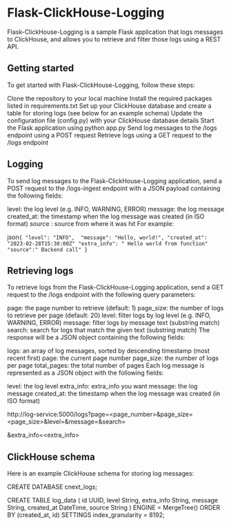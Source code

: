 # Flask-ClickHouse-Logging

Flask-ClickHouse-Logging is a sample Flask application that logs messages to ClickHouse, and allows you to retrieve and filter those logs using a REST API.

## Getting started
To get started with Flask-ClickHouse-Logging, follow these steps:

Clone the repository to your local machine
Install the required packages listed in requirements.txt
Set up your ClickHouse database and create a table for storing logs (see below for an example schema)
Update the configuration file (config.py) with your ClickHouse database details
Start the Flask application using python app.py
Send log messages to the /logs endpoint using a POST request
Retrieve logs using a GET request to the /logs endpoint

## Logging
To send log messages to the Flask-ClickHouse-Logging application, send a POST request to the /logs-ingest endpoint with a JSON payload containing the following fields:

level: the log level (e.g. INFO, WARNING, ERROR)
message: the log message
created_at: the timestamp when the log message was created (in ISO format)
source : source from where it was hit
For example:

json`
{
    "level": "INFO", 
    "message": "Hello, world!",
    "created_at": "2023-02-28T15:30:00Z"
    "extra_info": " Hello world from function"
    "source":" Backend call"
}
`
## Retrieving logs
To retrieve logs from the Flask-ClickHouse-Logging application, send a GET request to the /logs endpoint with the following query parameters:

page: the page number to retrieve (default: 1)
page_size: the number of logs to retrieve per page (default: 20)
level: filter logs by log level (e.g. INFO, WARNING, ERROR)
message: filter logs by message text (substring match)
search: search for logs that match the given text (substring match)
The response will be a JSON object containing the following fields:

logs: an array of log messages, sorted by descending timestamp (most recent first)
page: the current page number
page_size: the number of logs per page
total_pages: the total number of pages
Each log message is represented as a JSON object with the following fields:

level: the log level
extra_info: extra_info you want
message: the log message
created_at: the timestamp when the log message was created (in ISO format)

http://log-service:5000/logs?page=<page_number>&page_size=<page_size>&level=<level>&message=<message>&search=<search>&extra_info=<extra_info>

## ClickHouse schema
Here is an example ClickHouse schema for storing log messages:

CREATE DATABASE cnext_logs;

CREATE TABLE log_data (
    id UUID,
    level String,
    extra_info String,
    message String,
    created_at DateTime,
    source String 
) ENGINE = MergeTree()
ORDER BY (created_at, id)
SETTINGS index_granularity = 8192;

